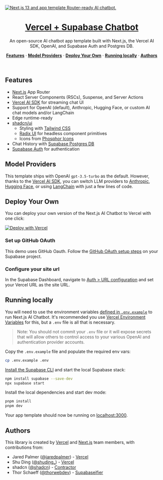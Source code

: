 <a href="https://vercel-supabase-ai.vercel.app//">
  <img alt="Next.js 13 and app template Router-ready AI chatbot." src="https://chat.vercel.ai/opengraph-image.png" />
  <h1 align="center">Vercel + Supabase Chatbot</h1>
</a>

<p align="center">
  An open-source AI chatbot app template built with Next.js, the Vercel AI SDK, OpenAI, and Supabase Auth and Postgres DB.
</p>

<p align="center">
  <a href="#features"><strong>Features</strong></a> ·
  <a href="#model-providers"><strong>Model Providers</strong></a> ·
  <a href="#deploy-your-own"><strong>Deploy Your Own</strong></a> ·
  <a href="#running-locally"><strong>Running locally</strong></a> ·
  <a href="#authors"><strong>Authors</strong></a>
</p>
<br/>

## Features

- [Next.js](https://nextjs.org) App Router
- React Server Components (RSCs), Suspense, and Server Actions
- [Vercel AI SDK](https://sdk.vercel.ai/docs) for streaming chat UI
- Support for OpenAI (default), Anthropic, Hugging Face, or custom AI chat models and/or LangChain
- Edge runtime-ready
- [shadcn/ui](https://ui.shadcn.com)
  - Styling with [Tailwind CSS](https://tailwindcss.com)
  - [Radix UI](https://radix-ui.com) for headless component primitives
  - Icons from [Phosphor Icons](https://phosphoricons.com)
- Chat History with [Supabase Postgres DB](https://supabase.com)
- [Supabase Auth](https://supabase.com/auth) for authentication

## Model Providers

This template ships with OpenAI `gpt-3.5-turbo` as the default. However, thanks to the [Vercel AI SDK](https://sdk.vercel.ai/docs), you can switch LLM providers to [Anthropic](https://anthropic.com), [Hugging Face](https://huggingface.co), or using [LangChain](https://js.langchain.com) with just a few lines of code.

## Deploy Your Own

You can deploy your own version of the Next.js AI Chatbot to Vercel with one click:

[![Deploy with Vercel](https://vercel.com/button)](https://vercel.com/new/clone?repository-url=https%3A%2F%2Fgithub.com%2Fsupabase-community%2Fvercel-ai-chatbot&env=OPENAI_API_KEY&envDescription=You%20must%20first%20activate%20a%20Billing%20Account%20here%3A%20https%3A%2F%2Fplatform.openai.com%2Faccount%2Fbilling%2Foverview&envLink=https%3A%2F%2Fplatform.openai.com%2Faccount%2Fapi-keys&project-name=vercel-ai-chatbot-with-supabase&repository-name=vercel-ai-chatbot-with-supabase&integration-ids=oac_VqOgBHqhEoFTPzGkPd7L0iH6&external-id=https%3A%2F%2Fgithub.com%2Fsupabase-community%2Fvercel-ai-chatbot%2Ftree%2Fmain)

### Set up GitHub OAuth

This demo uses GitHub Oauth. Follow the [GitHub OAuth setup steps](https://supabase.com/docs/guides/auth/social-login/auth-github) on your Supabase project.

### Configure your site url

In the Supabase Dashboard, navigate to [Auth > URL configuration](https://app.supabase.com/project/_/auth/url-configuration) and set your Vercel URL as the site URL.

## Running locally

You will need to use the environment variables [defined in `.env.example`](.env.example) to run Next.js AI Chatbot. It's recommended you use [Vercel Environment Variables](https://vercel.com/docs/concepts/projects/environment-variables) for this, but a `.env` file is all that is necessary.

> Note: You should not commit your `.env` file or it will expose secrets that will allow others to control access to your various OpenAI and authentication provider accounts.

Copy the `.env.example` file and populate the required env vars:

```bash
cp .env.example .env
```

[Install the Supabase CLI](https://supabase.com/docs/guides/cli) and start the local Supabase stack:

```bash
npm install supabase --save-dev
npx supabase start
```

Install the local dependencies and start dev mode:

```bash
pnpm install
pnpm dev
```

Your app template should now be running on [localhost:3000](http://localhost:3000/).

## Authors

This library is created by [Vercel](https://vercel.com) and [Next.js](https://nextjs.org) team members, with contributions from:

- Jared Palmer ([@jaredpalmer](https://twitter.com/jaredpalmer)) - [Vercel](https://vercel.com)
- Shu Ding ([@shuding\_](https://twitter.com/shuding_)) - [Vercel](https://vercel.com)
- shadcn ([@shadcn](https://twitter.com/shadcn)) - [Contractor](https://shadcn.com)
- Thor Schaeff ([@thorwebdev](https://twitter.com/thorwebdev)) - [Supabaseifier](https://thor.bio)
